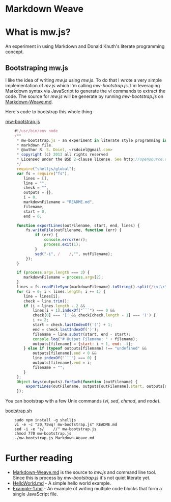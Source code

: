 Markdown Weave
==============

# What is mw.js?

An experiment in using Markdown and Donald Knuth's literate programming concept.


## Bootstraping mw.js

I like the idea of writing _mw.js_ using _mw.js_.  To do that I wrote a very simple implementation
of _mv.js_ which I'm calling _mw-bootstrap.js_.  I'm leveraging Markdown syntax via JavaScript to 
generate the _vi_ commands to extract the code. The source for _mw.js_ will be generate by running
_mw-bootstrap.js_ on [Markdown-Weave.md](Markdown-Weave.md).

Here's code to bootstrap this whole thing-

[mw-bootstrap.js](mw-bootstrap.js)
```JavaScript
    #!/usr/bin/env node
    /**
     * mw-bootstrap.js - an experiment in literate style programming in a 
     * markdown file.
     * @author R. S. Doiel, <rsdoiel@gmail.com>
     * copyright (c) 2013 all rights reserved
     * Licensed under the BSD 2-clause license. See http://opensource.org/licenses/BSD-2-Clause
     */
     require("shelljs/global"); 
     var fs = require("fs"),
        lines = [],
        line = "",
        check = "",
        outputs = {},
        i = 0,
        markdownFilename = "README.md",
        filename,
        start = 0,
        end = 0;

     function exportLines(outFilename, start, end, lines) {
         fs.writeFile(outFilename, function (err) {
             if (err) {
                 console.error(err);
                 process.exit(1);
             }
             sed("-i", /    /,"", outFilename);
         });
     }

     if (process.argv.length === 3) {
        markdownFilename = process.argv[2];
     }
     lines = fs.readFileSync(markdownFilename).toString().split(/\n|\r\n/);
     for (i = 0; i < lines.length; i += 1) {
        line = lines[i];
        check = line.trim();
        if (i < lines.length - 2 &&
            lines[i + 1].indexOf("```") === 0 &&
            check[0] === '[' && check[check.length - 1] === ')') {
            i += 2;
            start = check.lastIndexOf('(') + 1;
            end = check.lastIndexOf(')');
            filename = line.substr(start, end - start);
            console.log("# Output Filename: " + filename);
            outputs[filename] = {start: i + 1, end: -1};
        } else if (typeof outputs[filename] !== "undefined" &&
            outputs[filename].end < 0 &&
            line.indexOf("```") === 0) {
            outputs[filename].end = i;
            filename = "";
        }
     };
     Object.keys(outputs).forEach(function (outFilename) {
         exportLines(outFilename, outputs[outFilename].start, outputs[outFilename].end, lines);
     });
```

You can bootstrap with a few Unix commands (_vi_, _sed_, _chmod_, and _node_).

[bootstrap.sh](bootstrap.sh)
```shell
    sudo npm install -g shelljs
    vi -e -c "20,75wq! mw-bootstrap.js" README.md
    sed -i -e "s/    //" mw-bootstrap.js
    chmod 770 mw-bootstrap.js
    ./mw-bootstrap.js Markdown-Weave.md
```


# Further reading

* [Markdown-Weave.md](Markdown-Weave.md) is the source to _mw.js_ and command line tool. Since this is process by _mw-bootstrap.js_ it's not quiet literate yet.
* [HelloWorld.md](HelloWorld.md) - A simple hello world example.
* [Example-1.md](Example-1.md) - An example of writing multiple code blocks that form a single JavaScript file.



